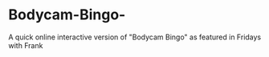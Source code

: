 # Bodycam-Bingo-
A quick online interactive version of "Bodycam Bingo" as featured in Fridays with Frank 
